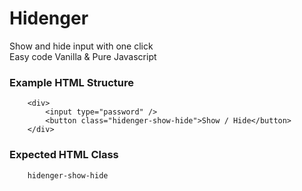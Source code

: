 # Hidenger

Show and hide input with one click  
Easy code Vanilla & Pure Javascript     

### Example HTML Structure

```
    <div>
        <input type="password" />
        <button class="hidenger-show-hide">Show / Hide</button>
    </div>
```
### Expected HTML Class

``` 
    hidenger-show-hide
```

